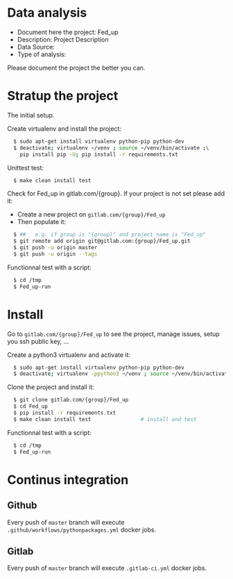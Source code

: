 # Data analysis
- Document here the project: Fed_up
- Description: Project Description
- Data Source:
- Type of analysis:

Please document the project the better you can.

# Stratup the project

The initial setup.

Create virtualenv and install the project:
```bash
  $ sudo apt-get install virtualenv python-pip python-dev
  $ deactivate; virtualenv ~/venv ; source ~/venv/bin/activate ;\
    pip install pip -U; pip install -r requirements.txt
```

Unittest test:
```bash
  $ make clean install test
```

Check for Fed_up in gitlab.com/{group}.
If your project is not set please add it:

- Create a new project on `gitlab.com/{group}/Fed_up`
- Then populate it:

```bash
  $ ##   e.g. if group is "{group}" and project_name is "Fed_up"
  $ git remote add origin git@gitlab.com:{group}/Fed_up.git
  $ git push -u origin master
  $ git push -u origin --tags
```

Functionnal test with a script:
```bash
  $ cd /tmp
  $ Fed_up-run
```
# Install
Go to `gitlab.com/{group}/Fed_up` to see the project, manage issues,
setup you ssh public key, ...

Create a python3 virtualenv and activate it:
```bash
  $ sudo apt-get install virtualenv python-pip python-dev
  $ deactivate; virtualenv -ppython3 ~/venv ; source ~/venv/bin/activate
```

Clone the project and install it:
```bash
  $ git clone gitlab.com/{group}/Fed_up
  $ cd Fed_up
  $ pip install -r requirements.txt
  $ make clean install test                # install and test
```
Functionnal test with a script:
```bash
  $ cd /tmp
  $ Fed_up-run
``` 

# Continus integration
## Github 
Every push of `master` branch will execute `.github/workflows/pythonpackages.yml` docker jobs.
## Gitlab
Every push of `master` branch will execute `.gitlab-ci.yml` docker jobs.
